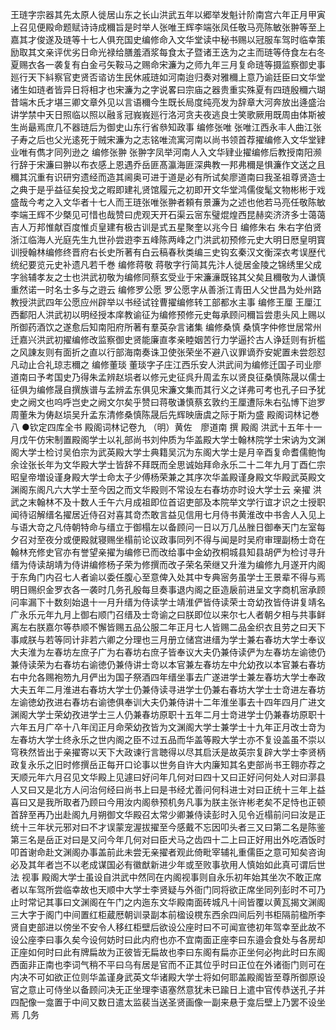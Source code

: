 <!-- { "loadSidebar": true } -->
王琏字宗器其先太原人徙居山东之长山洪武五年以郷举发魁计阶南宫六年正月甲寅上召见便殿命题赋诗诗成穪旨是时举人张唯王辉李端张凤任敬马亮陈敏张翀等至上嘉其才俊遂及琏等十七人俱充国史编修命入文华堂读中秘书赐以冠服车驾时临幸策励取其文亲评优劣日命光禄给膳羞酒浆每食太子暨诸王迭为之主而琏等侍食左右冬夏赐衣各一袭复有白金弓矢鞍马之赐命宋濂为之师九年三月复命琏等摄监察御史事廵行天下紏察官吏贤否谘访生民休戚琏如河南迨归奏对雅穪上意乃谕廷臣曰文华堂诸生如琏者皆异日将相才也宋濂为之字说畧曰宗庙之器贵重实殊夏有四琏殷穪六瑚昔端木氏才堪三卿文章外见以言语穪今生既长局度纯亮发为辞章大河奔放出逄盛治讲学禁中天日照临以照以融豸冠峩峩廵行洛河贪夫夜逃良士笑歌厥用既周由体斯被生尚朂焉庶几不器琏后为御史山东行省叅知政事
编修张唯
张唯江西永丰人曲江张子寿之后也父光逺死于贼宋濂为之志铭唯流寓河南以尚书领首荐擢编修入文华堂肄业唯有儁才同列逊之
编修张翀
张翀字凤举河南人入文华肄业擢编修后教授南阳濒行辞于宋濂曰翀以布衣感上恩遇乔岳匪髙瀛海匪深典教一邦弗穪是惧濂作文送之且穪其沉重有识研穷遗经而造其阃奥可进于道是必有所试矣廖道南曰我圣祖尊贤造士之典于是乎益征矣投戈之暇即建礼贤馆履元之初即开文华堂鸿儒俊髦文物彬彬于戏盛哉今考之入文华者十七人而王琏张唯张翀者頼有景濂为之述也他若马亮任敬陈敏李端王辉不少槩见可惜也哉赞曰虎观天开石渠云宻东璧焜煌西昆赫奕济济多士蔼蔼吉人万邦惟献百度惟贞皇建有极古训是式五星聚奎以兆今日
编修朱右
朱右字伯贤浙江临海人光庭先生九世孙尝逰李五峰陈两峰之门洪武初预修元史大明日厯皇明寳训授翰林编修终晋府右长史所著有白云稿春秋类编三史钩玄秦汉文衡深衣考误歴代统纪要览元史补遗凡若千巻
编修蒋敬
蒋敬字行简其先汴人徙居金陵之锦绣里父成字翁辅孝友之士也洪武初敬为编修同蔡玄受业于宋濂濓既铭其父矣且穪敬为人谦慎重然诺一时名士多与之逰云
编修罗公愿
罗公愿字从善浙江青田人父世昌为处州路教授洪武四年公愿应州辟举以书经试铨曹擢编修转工部都水主事
编修王厘
王厘江西鄱阳人洪武初以明经授本庠教谕征为编修预修元史每承顾问穪旨尝患头风上赐以所御药酒饮之遂愈后知南阳府所著有羣英杂言诸集
编修桑慎
桑慎字仲修世居常州迁嘉兴洪武初擢编修改监察御史贤能廉直孝亲睦姻苦行力学逼扵古人诤廷则有折槛之风諌友则有面折之直以行部海南奏诛卫使张荣坐不避八议罪谪乔安妮置未尝怨怼凡动止合礼琼志穪之
编修董琰
董琰字子庄江西乐安人洪武间为编修迁国子司业廖道南曰予考国史乃得朱孟辨赵埙者以修元史征呉升周孟东以贤良征桑慎陈晟以儒士征俱为编修晟自撰族谱与孟辨孟东俱见宋濂文集而其行义之详弗可考也孔子曰予犹史之阙文也呜呼岂史之阙文尔矣乎赞曰蒋敬谦慎蔡玄敦约王厘遭际朱右弘博下迨罗周董朱为俦赵埙吴升孟东清修桑慎陈晟后先辉映唐虞之际于斯为盛
殿阁词林记巻八
●钦定四库全书
殿阁词林记卷九
（明）黄佐　廖道南 撰
殿阁
洪武十五年十一月戊午仿宋制置殿阁学士以礼部尚书刘仲质为华盖殿大学士翰林院学士宋讷为文渊阁大学士检讨吴伯宗为武英殿大学士典籍吴沉为东阁大学士是月辛酉复命耆儒鲍恂余诠张长年为文华殿大学士皆辞不拜既而全思诚始拜命永乐二十二年九月丁酉仁宗昭皇帝増设谨身殿大学士命太子少傅杨荣兼之其序次华盖殿谨身殿文华殿武英殿文渊阁东阁凡六大学士至今因之而文华殿则不常设左右春坊亦时设大学士云
亲擢
洪武之末翰林不及十数人壬午六月成祖即位首诏吏部及本院举文学行谊才识之士授职闻待诏解缙名擢居近侍召对喜其竒杰敢言益见信用七月侍书黄淮改中书舎人入见上与语大竒之凡侍朝特命与缙立于御榻左以备顾问一日以万几丛脞日御奉天门左室每夕召对至夜分或便殿就寝赐坐榻前论议政事同列不得与闻是时吴府审理副杨士竒在翰林充修史官亦有誉望亲擢为编修已而改给事中金幼孜桐城县知县胡俨为检讨寻升缙为侍读胡靖为侍讲编修杨子荣为修撰而改子荣名荣继又升淮为编修九月遂开内阁于东角门内召七人者谕以委任腹心至意俾入处其中专典宻务虽学士王景辈不得与焉明日赐织金罗衣各一袭时几务孔殷每旦奏事退内阁之臣造扆前进呈文字商机宻承顾问率漏下十数刻始退十一月升缙为侍读学士靖淮俨皆侍读荣士竒幼孜皆侍讲复靖名广永乐元年九月上御右顺门召缙及士竒谕之曰朕即位以来尔七人者朝夕相与共事鲜离左右朕嘉尔等恭顺不懈皆赐五品公服二年正月七人皆赐二品金织衣且劳之曰天下事咸朕与若等同计非若六卿之分理也三月册立储宫进缙为学士兼右春坊大学士奉议大夫淮为左春坊左庶子广为右春坊右庶子皆奉议大夫仍兼侍读俨为左春坊左谕徳仍兼侍读荣为右春坊右谕徳仍兼侍讲士竒以本官兼左春坊左中允幼孜以本官兼右春坊右中允各赐袍笏九月俨出为国子祭酒四年缙坐事去广遂进学士兼左春坊大学士奉政大夫五年二月淮进右春坊大学士仍兼侍读寻进学士仍兼右春坊大学士士竒进左春坊左谕徳幼孜进右春坊右谕徳俱奉训大夫仍兼侍讲十二年淮坐事去十四年四月广进文渊阁大学士荣幼孜进学士三人仍兼春坊原职十五年二月士竒进学士仍兼春坊原职十六年五月广卒十八年闰正月命荣幼孜皆为文渊阁大学士兼学士十九年正月改士竒为左春坊大学士终永乐之世内阁之臣不过五品而华盖等殿大学士亦不复设盖虽不崇以穹秩然皆出于亲擢寄以天下大政谏行言聴得以尽其启沃是故英宗复辟大学士李贤柄政复永乐之旧时修撰岳正每开口论事以世务自许大内廉知其名吏部尚书王翱亦荐之天顺元年六月召见文华殿上见遽曰好问年几何对曰四十又曰正好问何处人对曰漷县人又曰又是北方人问治何经曰尚书上曰是书经尤善问何科进士对曰正统十三年上益喜曰又是我所取者乃顾曰今用汝内阁叅预机务凡事为朕主张许彬老矣不足恃也正顿首辞至再乃出赴阁九月朔御文华殿召太常少卿兼侍读彭时入见令近榻前问曰汝是正统十三年状元邪对曰不才误蒙宠渥拔擢至今感戴不忘因叩头者三又曰第二名是陈鉴第三名是岳正对曰是又问今年几何对曰臣犬马之齿四十二上曰正好用出外吃酒饭时叩首谢命赴文渊阁办事盖前此未尝无亲擢者观此倚毗宰辅礼重儒臣之意可知矣咨询必及其年者岂不以老成谋国必有徽猷新进少年或至败事欤用人慎始如此真可谓后世法
视事
殿阁大学士虽设自洪武中然同在内阁视事则自永乐初年始其坐次不敢正席者以车驾所尝临幸故也天顺中大学士李贤疑与外衙门同将欲正席坐同列彭时不可乃止时常记其事曰文渊阁在午门之内迤东文华殿南面砖城凡十间皆覆以黄瓦揭文渊阁三大字于阁门中间置红柜蔵厯朝训录副本前楹设櫈东西余四间后列书柜隔前楹所李贤自吏部进以傍坐不安令人移红柜壁后欲设公座时曰不可闻宣徳初年驾幸至此故不设公座李曰事久矣今设何妨时曰此内府也亦不宜南面正座李曰东邉会食处与各房却正座如何时曰此有牌扁故为正彼皆无扁故也李曰东阁有扁亦正坐何必拘此时曰东阁西面非正南也李词气稍不平曰乌有居是官而不正其位乎时曰正位在外诸衙门则可在内决不可如欲正位则华盖谨身武英文华诸殿大学士将如何耶盖殿阁皆至尊所御原设官之意止可侍坐以备顾问决无正坐理李语塞然意犹未已踰日上遣中官传恭送孔子并四配像一龛置于中间又数日遣太监裴当送圣贤画像一副来悬于龛后壁上乃罢不设坐焉
几务
